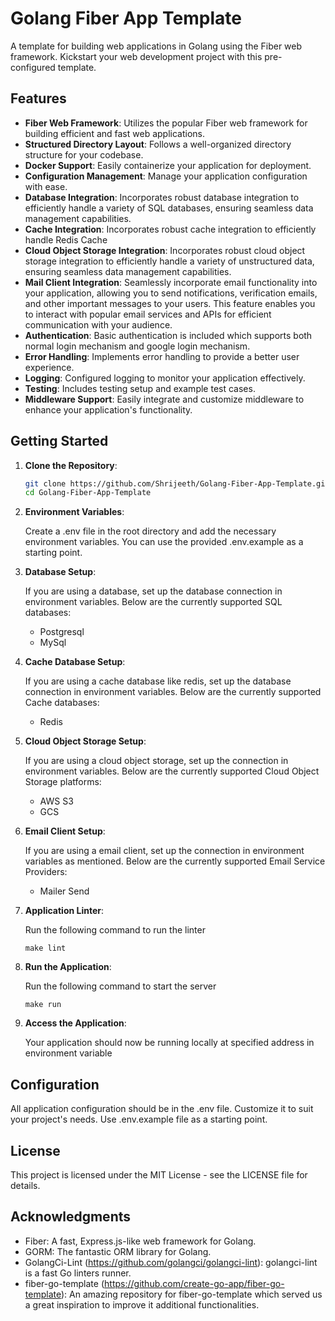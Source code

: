 # Golang Fiber App Template

A template for building web applications in Golang using the Fiber web framework. Kickstart your web development project with this pre-configured template.

## Features

- **Fiber Web Framework**: Utilizes the popular Fiber web framework for building efficient and fast web applications.
- **Structured Directory Layout**: Follows a well-organized directory structure for your codebase.
- **Docker Support**: Easily containerize your application for deployment.
- **Configuration Management**: Manage your application configuration with ease.
- **Database Integration**: Incorporates robust database integration to efficiently handle a variety of SQL databases, ensuring seamless data management capabilities.
- **Cache Integration**: Incorporates robust cache integration to efficiently handle Redis Cache
- **Cloud Object Storage Integration**: Incorporates robust cloud object storage integration to efficiently handle a variety of unstructured data, ensuring seamless data management capabilities.
- **Mail Client Integration**: Seamlessly incorporate email functionality into your application, allowing you to send notifications, verification emails, and other important messages to your users. This feature enables you to interact with popular email services and APIs for efficient communication with your audience.
- **Authentication**: Basic authentication is included which supports both normal login mechanism and google login mechanism.
- **Error Handling**: Implements error handling to provide a better user experience.
- **Logging**: Configured logging to monitor your application effectively.
- **Testing**: Includes testing setup and example test cases.
- **Middleware Support**: Easily integrate and customize middleware to enhance your application's functionality.

## Getting Started

1. **Clone the Repository**:

   ```bash
   git clone https://github.com/Shrijeeth/Golang-Fiber-App-Template.git
   cd Golang-Fiber-App-Template
   ```
   
2. **Environment Variables**:

   Create a .env file in the root directory and add the necessary environment variables. You can use the provided .env.example as a starting point.

3. **Database Setup**:

   If you are using a database, set up the database connection in environment variables.
   Below are the currently supported SQL databases:
      - Postgresql
      - MySql

4. **Cache Database Setup**:

   If you are using a cache database like redis, set up the database connection in environment variables.
   Below are the currently supported Cache databases:
      - Redis

5. **Cloud Object Storage Setup**:

   If you are using a cloud object storage, set up the connection in environment variables.
   Below are the currently supported Cloud Object Storage platforms:
     - AWS S3
     - GCS

6. **Email Client Setup**:
   
   If you are using a email client, set up the connection in environment variables as mentioned.
   Below are the currently supported Email Service Providers:
      - Mailer Send

6. **Application Linter**:

   Run the following command to run the linter
   ```
   make lint
   ```

7. **Run the Application**:

   Run the following command to start the server
   ```
   make run
   ```

8. **Access the Application**:

   Your application should now be running locally at specified address in environment variable

## Configuration

All application configuration should be in the .env file. Customize it to suit your project's needs. Use .env.example file as a starting point.

## License

This project is licensed under the MIT License - see the LICENSE file for details.

## Acknowledgments

- Fiber: A fast, Express.js-like web framework for Golang.
- GORM: The fantastic ORM library for Golang.
- GolangCi-Lint (https://github.com/golangci/golangci-lint): golangci-lint is a fast Go linters runner.
- fiber-go-template (https://github.com/create-go-app/fiber-go-template): An amazing repository for fiber-go-template which served us a great inspiration to improve it additional functionalities.
